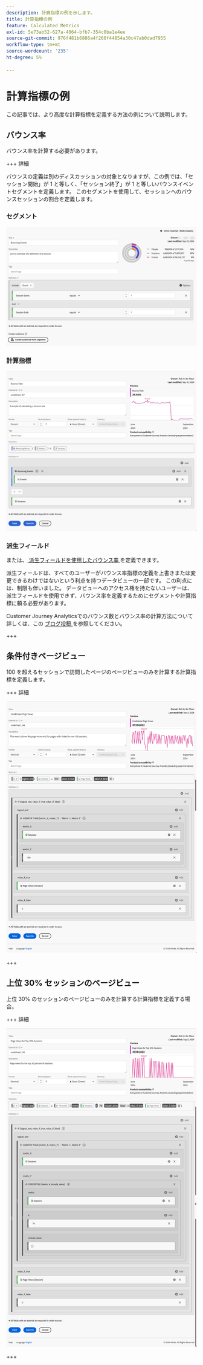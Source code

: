 ```yaml
---
description: 計算指標の例を示します。
title: 計算指標の例
feature: Calculated Metrics
exl-id: 5e73ab52-627a-4064-bfb7-354c0ba1e4ee
source-git-commit: 976f481b6886a4f260f44854a30c47ab0dad7955
workflow-type: tm+mt
source-wordcount: '235'
ht-degree: 5%

---
```


# 計算指標の例

この記事では、より高度な計算指標を定義する方法の例について説明します。

## バウンス率

バウンス率を計算する必要があります。

+++ 詳細

バウンスの定義は別のディスカッションの対象となりますが、この例では、「セッション開始」が 1 と等しく、「セッション終了」が 1 と等しいバウンスイベントセグメントを定義します。 このセグメントを使用して、セッションへのバウンスセッションの割合を定義します。


### セグメント

![ バウンスイベント ](assets/example-bounce-bouncedevents.png)

### 計算指標

![バウンス率](assets/example-bounce-rate.png)


### 派生フィールド

または、[ 派生フィールドを使用したバウンス率 ](/help/data-views/derived-fields/derived-fields.md#bounces) を定義できます。

派生フィールドは、すべてのユーザーがバウンス率指標の定義を上書きまたは変更できるわけではないという利点を持つデータビューの一部です。 この利点には、制限も伴いました。 データビューへのアクセス権を持たないユーザーは、派生フィールドを使用できず、バウンス率を定義するためにセグメントや計算指標に頼る必要があります。

Customer Journey Analyticsでのバウンス数とバウンス率の計算方法について詳しくは、この [ ブログ投稿 ](https://experienceleaguecommunities.adobe.com/t5/adobe-analytics-blogs/calculating-bounces-amp-bounce-rate-in-adobe-customer-journey/ba-p/706446) を参照してください。

+++


## 条件付きページビュー

100 を超えるセッションで訪問したページのページビューのみを計算する計算指標を定義します。

+++ 詳細 

![ 条件付きページビュー ](assets/conditional-page-views.png)

+++

## 上位 30% セッションのページビュー

上位 30% のセッションのページビューのみを計算する計算指標を定義する場合。

+++ 詳細

![ 上位 30% のページビュー ](assets/top30-page-views.png)

+++
